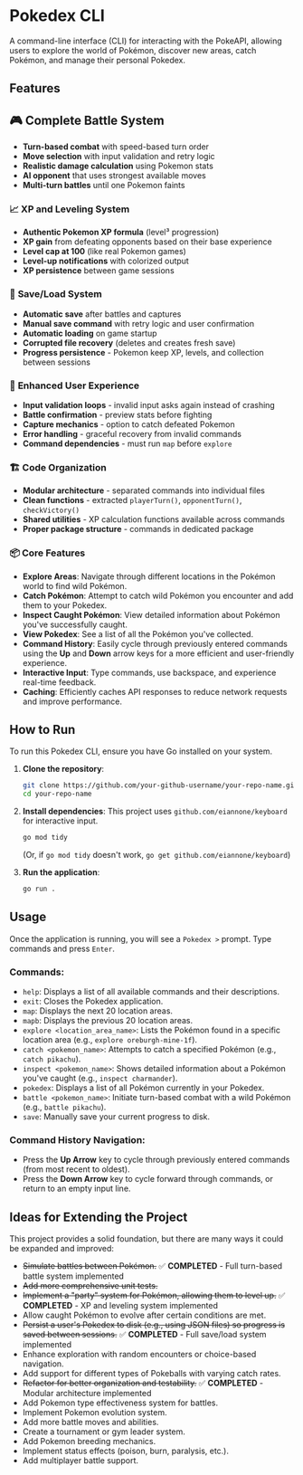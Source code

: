 # Pokedex CLI

A command-line interface (CLI) for interacting with the PokeAPI, allowing users to explore the world of Pokémon, discover new areas, catch Pokémon, and manage their personal Pokedex.

## Features

## 🎮 **Complete Battle System**
* **Turn-based combat** with speed-based turn order
* **Move selection** with input validation and retry logic
* **Realistic damage calculation** using Pokemon stats
* **AI opponent** that uses strongest available moves
* **Multi-turn battles** until one Pokemon faints

### 📈 **XP and Leveling System**
* **Authentic Pokemon XP formula** (level³ progression)
* **XP gain** from defeating opponents based on their base experience
* **Level cap at 100** (like real Pokemon games)
* **Level-up notifications** with colorized output
* **XP persistence** between game sessions

### 💾 **Save/Load System**
* **Automatic save** after battles and captures
* **Manual save command** with retry logic and user confirmation
* **Automatic loading** on game startup
* **Corrupted file recovery** (deletes and creates fresh save)
* **Progress persistence** - Pokemon keep XP, levels, and collection between sessions

### 🎯 **Enhanced User Experience**
* **Input validation loops** - invalid input asks again instead of crashing
* **Battle confirmation** - preview stats before fighting
* **Capture mechanics** - option to catch defeated Pokemon
* **Error handling** - graceful recovery from invalid commands
* **Command dependencies** - must run `map` before `explore`

### 🏗️ **Code Organization**
* **Modular architecture** - separated commands into individual files
* **Clean functions** - extracted `playerTurn()`, `opponentTurn()`, `checkVictory()`
* **Shared utilities** - XP calculation functions available across commands
* **Proper package structure** - commands in dedicated package

### 📦 **Core Features**
* **Explore Areas**: Navigate through different locations in the Pokémon world to find wild Pokémon.
* **Catch Pokémon**: Attempt to catch wild Pokémon you encounter and add them to your Pokedex.
* **Inspect Caught Pokémon**: View detailed information about Pokémon you've successfully caught.
* **View Pokedex**: See a list of all the Pokémon you've collected.
* **Command History**: Easily cycle through previously entered commands using the **Up** and **Down** arrow keys for a more efficient and user-friendly experience.
* **Interactive Input**: Type commands, use backspace, and experience real-time feedback.
* **Caching**: Efficiently caches API responses to reduce network requests and improve performance.

## How to Run

To run this Pokedex CLI, ensure you have Go installed on your system.

1. **Clone the repository**:
   ```bash
   git clone https://github.com/your-github-username/your-repo-name.git
   cd your-repo-name
   ```

2. **Install dependencies**:
   This project uses `github.com/eiannone/keyboard` for interactive input.
   ```bash
   go mod tidy
   ```
   (Or, if `go mod tidy` doesn't work, `go get github.com/eiannone/keyboard`)

3. **Run the application**:
   ```bash
   go run .
   ```

## Usage

Once the application is running, you will see a `Pokedex >` prompt. Type commands and press `Enter`.

### Commands:

* `help`: Displays a list of all available commands and their descriptions.
* `exit`: Closes the Pokedex application.
* `map`: Displays the next 20 location areas.
* `mapb`: Displays the previous 20 location areas.
* `explore <location_area_name>`: Lists the Pokémon found in a specific location area (e.g., `explore oreburgh-mine-1f`).
* `catch <pokemon_name>`: Attempts to catch a specified Pokémon (e.g., `catch pikachu`).
* `inspect <pokemon_name>`: Shows detailed information about a Pokémon you've caught (e.g., `inspect charmander`).
* `pokedex`: Displays a list of all Pokémon currently in your Pokedex.
* `battle <pokemon_name>`: Initiate turn-based combat with a wild Pokémon (e.g., `battle pikachu`).
* `save`: Manually save your current progress to disk.

### Command History Navigation:

* Press the **Up Arrow** key to cycle through previously entered commands (from most recent to oldest).
* Press the **Down Arrow** key to cycle forward through commands, or return to an empty input line.

## Ideas for Extending the Project

This project provides a solid foundation, but there are many ways it could be expanded and improved:

* ~~Simulate battles between Pokémon.~~ ✅ **COMPLETED** - Full turn-based battle system implemented
* ~~Add more comprehensive unit tests.~~ 
* ~~Implement a "party" system for Pokémon, allowing them to level up.~~ ✅ **COMPLETED** - XP and leveling system implemented
* Allow caught Pokémon to evolve after certain conditions are met.
* ~~Persist a user's Pokedex to disk (e.g., using JSON files) so progress is saved between sessions.~~ ✅ **COMPLETED** - Full save/load system implemented
* Enhance exploration with random encounters or choice-based navigation.
* Add support for different types of Pokeballs with varying catch rates.
* ~~Refactor for better organization and testability.~~ ✅ **COMPLETED** - Modular architecture implemented
* Add Pokemon type effectiveness system for battles.
* Implement Pokemon evolution system.
* Add more battle moves and abilities.
* Create a tournament or gym leader system.
* Add Pokemon breeding mechanics.
* Implement status effects (poison, burn, paralysis, etc.).
* Add multiplayer battle support.
